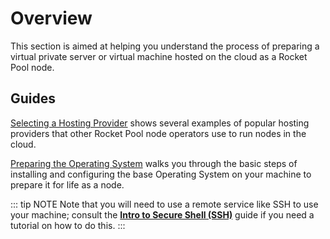 # Overview

This section is aimed at helping you understand the process of preparing a virtual private server or virtual machine hosted on the cloud as a Rocket Pool node.


## Guides

[Selecting a Hosting Provider](./providers.md) shows several examples of popular hosting providers that other Rocket Pool node operators use to run nodes in the cloud.

[Preparing the Operating System](./os.md) walks you through the basic steps of installing and configuring the base Operating System on your machine to prepare it for life as a node.

::: tip NOTE
Note that you will need to use a remote service like SSH to use your machine; consult the [**Intro to Secure Shell (SSH)**](../ssh.md) guide if you need a tutorial on how to do this.
:::
